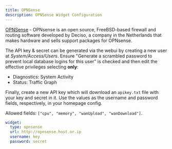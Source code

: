```yaml
---
title: OPNSense
description: OPNSense Widget Configuration
---
```


[OPNSense](https://opnsense.org/) - OPNsense is an open source, FreeBSD-based firewall and routing software developed by Deciso, a company in the Netherlands that makes hardware and sells support packages for OPNsense. 

The API key & secret can be generated via the webui by creating a new user at _System/Access/Users_. Ensure "Generate a scrambled password to prevent local database logins for this user" is checked and then edit the effective privileges selecting **only**:

- Diagnostics: System Activity
- Status: Traffic Graph

Finally, create a new API key which will download an `apikey.txt` file with your key and secret in it. Use the values as the username and password fields, respectively, in your homepage config.

Allowed fields: `["cpu", "memory", "wanUpload", "wanDownload"]`.

```yaml
widget:
  type: opnsense
  url: http://opnsense.host.or.ip
  username: key
  password: secret
```
